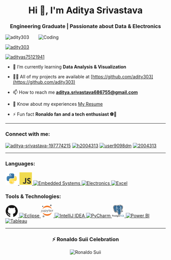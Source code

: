<h1 align="center">Hi 👋, I'm Aditya Srivastava</h1>
<h3 align="center">Engineering Graduate | Passionate about Data & Electronics</h3>

<img align="right" alt="Coding" width="400" src="https://media0.giphy.com/media/v1.Y2lkPTc5MGI3NjExbGNlbHR6M2djOHN0cHRraml6ZmdiMXN1ZW11bWo3eGFlZThibG1heCZlcD12MV9pbnRlcm5hbF9naWZfYnlfaWQmY3Q9Zw/bGgsc5mWoryfgKBx1u/giphy.gif">

<p align="left"> <img src="https://komarev.com/ghpvc/?username=adity303&label=Profile%20views&color=0e75b6&style=flat" alt="adity303" /> </p>

<p align="left"> <a href="https://github.com/ryo-ma/github-profile-trophy"><img src="https://github-profile-trophy.vercel.app/?username=adity303" alt="adity303" /></a> </p>

<p align="left"> <a href="https://twitter.com/adityas75121941" target="blank"><img src="https://img.shields.io/twitter/follow/adityas75121941?logo=twitter&style=for-the-badge" alt="adityas75121941" /></a> </p>

- 🌱 I’m currently learning **Data Analysis & Visualization**

- 👨‍💻 All of my projects are available at [https://github.com/adity303](https://github.com/adity303)

- 📫 How to reach me **aditya.srivastava686755@gmail.com**

- 📄 Know about my experiences [My Resume](https://drive.google.com/file/d/1qYcfpZLYnfydX2rko_Jalv8drYJMrTDV/view?usp=drive_link)

- ⚡ Fun fact **Ronaldo fan and a tech enthusiast ⚽🚀**

---

<h3 align="left">Connect with me:</h3>
<p align="left">
<a href="https://www.linkedin.com/in/adisri8870/" target="blank"><img align="center" src="https://raw.githubusercontent.com/rahuldkjain/github-profile-readme-generator/master/src/images/icons/Social/linked-in-alt.svg" alt="aditya-srivastava-197774215" height="30" width="40" /></a>
<a href="https://www.hackerrank.com/h2004313" target="blank"><img align="center" src="https://raw.githubusercontent.com/rahuldkjain/github-profile-readme-generator/master/src/images/icons/Social/hackerrank.svg" alt="h2004313" height="30" width="40" /></a>
<a href="https://leetcode.com/u/user9098dM/" target="blank"><img align="center" src="https://raw.githubusercontent.com/rahuldkjain/github-profile-readme-generator/master/src/images/icons/Social/leet-code.svg" alt="user9098dm" height="30" width="40" /></a>
<a href="https://auth.geeksforgeeks.org/user/2004313" target="blank"><img align="center" src="https://raw.githubusercontent.com/rahuldkjain/github-profile-readme-generator/master/src/images/icons/Social/geeks-for-geeks.svg" alt="2004313" height="30" width="40" /></a>
</p>

---

<h3 align="left">Languages:</h3>
<p align="left">
<a href="https://www.python.org/" target="_blank" rel="noreferrer"> <img src="https://raw.githubusercontent.com/devicons/devicon/master/icons/python/python-original.svg" alt="Python" width="40" height="40"/> </a>
<a href="https://developer.mozilla.org/en-US/docs/Web/JavaScript" target="_blank" rel="noreferrer"> <img src="https://raw.githubusercontent.com/devicons/devicon/master/icons/javascript/javascript-original.svg" alt="JavaScript" width="40" height="40"/> </a>
<a href="#" target="_blank" rel="noreferrer"> <img src="https://cdn-icons-png.flaticon.com/512/1022/1022266.png" alt="Embedded Systems" width="40" height="40"/> </a>
<a href="#" target="_blank" rel="noreferrer"> <img src="https://cdn-icons-png.flaticon.com/512/1965/1965700.png" alt="Electronics" width="40" height="40"/> </a>
<a href="https://www.microsoft.com/en-us/microsoft-365/excel" target="_blank" rel="noreferrer"> <img src="https://upload.wikimedia.org/wikipedia/commons/8/86/Microsoft_Excel_2013_logo.svg" alt="Excel" width="40" height="40"/> </a>
</p>

<h3 align="left">Tools & Technologies:</h3>
<p align="left">
<a href="https://github.com/" target="_blank" rel="noreferrer"> <img src="https://raw.githubusercontent.com/devicons/devicon/master/icons/github/github-original.svg" alt="GitHub" width="40" height="40"/> </a>
<a href="https://www.eclipse.org/" target="_blank" rel="noreferrer"> <img src="https://cdn.worldvectorlogo.com/logos/eclipse-11.svg" alt="Eclipse" width="40" height="40"/> </a>
<a href="https://jupyter.org/" target="_blank" rel="noreferrer"> <img src="https://raw.githubusercontent.com/devicons/devicon/master/icons/jupyter/jupyter-original-wordmark.svg" alt="Jupyter" width="40" height="40"/> </a>
<a href="https://www.jetbrains.com/idea/" target="_blank" rel="noreferrer"> <img src="https://upload.wikimedia.org/wikipedia/commons/9/9c/IntelliJ_IDEA_Icon.svg" alt="IntelliJ IDEA" width="40" height="40"/> </a>
<a href="https://www.jetbrains.com/pycharm/" target="_blank" rel="noreferrer"> <img src="https://upload.wikimedia.org/wikipedia/commons/a/a1/PyCharm_Icon.svg" alt="PyCharm" width="40" height="40"/> </a>
<a href="https://www.postgresql.org/" target="_blank" rel="noreferrer"> <img src="https://raw.githubusercontent.com/devicons/devicon/master/icons/postgresql/postgresql-original-wordmark.svg" alt="PostgreSQL" width="40" height="40"/> </a>
<a href="https://powerbi.microsoft.com/" target="_blank" rel="noreferrer"> <img src="https://www.vectorlogo.zone/logos/microsoft_powerbi/microsoft_powerbi-icon.svg" alt="Power BI" width="40" height="40"/> </a>
<a href="https://www.tableau.com/" target="_blank" rel="noreferrer"> <img src="https://www.vectorlogo.zone/logos/tableau/tableau-icon.svg" alt="Tableau" width="40" height="40"/> </a>
</p>

---

<h3 align="center">⚡ Ronaldo Suii Celebration</h3>
<p align="center">
<img src="https://media3.giphy.com/media/v1.Y2lkPTc5MGI3NjExeW1mZHM1M3B2ZjJ1a245M3ZqeHNvOHFkZ2Y4bjhpOGt0cnE4dDBoZiZlcD12MV9pbnRlcm5hbF9naWZfYnlfaWQmY3Q9Zw/20MnK9KSyq5nMTF7AG/giphy.gif" alt="Ronaldo Suii" width="300"/>
</p>
